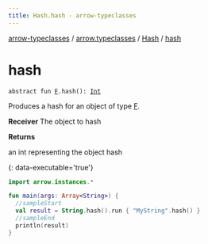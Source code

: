 ```yaml
---
title: Hash.hash - arrow-typeclasses
---
```


[arrow-typeclasses](../../index.html) / [arrow.typeclasses](../index.html) / [Hash](index.html) / [hash](./hash.html)

# hash

`abstract fun `[`F`](index.html#F)`.hash(): `[`Int`](https://kotlinlang.org/api/latest/jvm/stdlib/kotlin/-int/index.html)

Produces a hash for an object of type [F](index.html#F).

**Receiver**
The object to hash

**Returns**

an int representing the object hash



{: data-executable='true'}



``` kotlin
import arrow.instances.*

fun main(args: Array<String>) {
  //sampleStart
  val result = String.hash().run { "MyString".hash() }
  //sampleEnd
  println(result)
}
```

